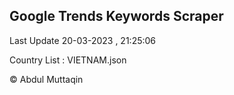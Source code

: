 

## Google Trends Keywords Scraper 
 
Last Update 20-03-2023 , 21:25:06

Country List :
VIETNAM.json



© Abdul Muttaqin 

